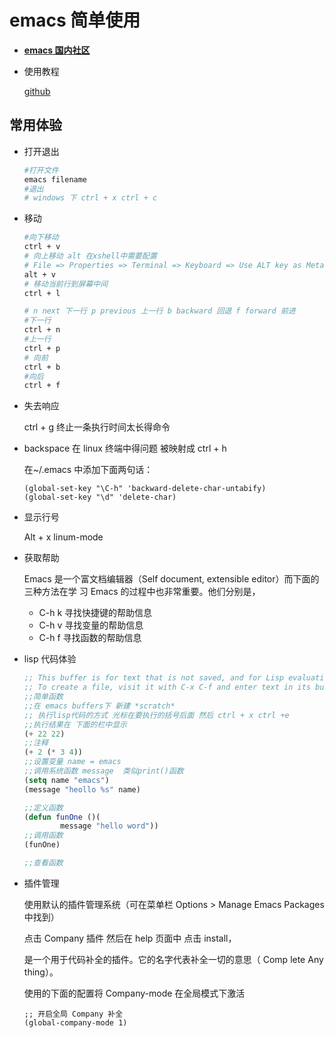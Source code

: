 # emacs 简单使用

- **[emacs 国内社区](https://emacs-china.org/)**

- 使用教程

  [github](https://github.com/emacs-china/Spacemacs-rocks)

## 常用体验

- 打开退出

  ```sh
  #打开文件
  emacs filename
  #退出
  # windows 下 ctrl + x ctrl + c
  ```

- 移动

  ```sh
  #向下移动
  ctrl + v
  # 向上移动 alt 在xshell中需要配置
  # File => Properties => Terminal => Keyboard => Use ALT key as Meta key
  alt + v
  # 移动当前行到屏幕中间
  ctrl + l

  # n next 下一行 p previous 上一行 b backward 回退 f forward 前进
  #下一行
  ctrl + n
  #上一行
  ctrl + p
  # 向前
  ctrl + b
  #向后
  ctrl + f
  ```

- 失去响应

  ctrl + g 终止一条执行时间太长得命令

- backspace 在 linux 终端中得问题 被映射成 ctrl + h

  在~/.emacs 中添加下面两句话：

  ```emacs
  (global-set-key "\C-h" 'backward-delete-char-untabify)
  (global-set-key "\d" 'delete-char)
  ```

- 显示行号

  Alt + x linum-mode

- 获取帮助

  Emacs 是一个富文档编辑器（Self document, extensible editor）而下面的三种方法在学 习 Emacs 的过程中也非常重要。他们分别是，

  - C-h k 寻找快捷键的帮助信息
  - C-h v 寻找变量的帮助信息
  - C-h f 寻找函数的帮助信息

- lisp 代码体验

  ```lisp
  ;; This buffer is for text that is not saved, and for Lisp evaluation.
  ;; To create a file, visit it with C-x C-f and enter text in its buffer.
  ;;简单函数
  ;;在 emacs buffers下 新建 *scratch*
  ;; 执行lisp代码的方式 光标在要执行的括号后面 然后 ctrl + x ctrl +e
  ;;执行结果在 下面的栏中显示
  (+ 22 22)
  ;;注释
  (+ 2 (* 3 4))
  ;;设置变量 name = emacs
  ;;调用系统函数 message  类似print()函数
  (setq name "emacs")
  (message "heollo %s" name)

  ;;定义函数
  (defun funOne ()(
          message "hello word"))
  ;;调用函数
  (funOne)

  ;;查看函数
  ```

- 插件管理

  使用默认的插件管理系统（可在菜单栏 Options > Manage Emacs Packages 中找到）

  点击 Company 插件 然后在 help 页面中 点击 install，

  是一个用于代码补全的插件。它的名字代表补全一切的意思（ Comp lete Any thing）。

  使用的下面的配置将 Company-mode 在全局模式下激活

  ```
  ;; 开启全局 Company 补全
  (global-company-mode 1)
  ```
